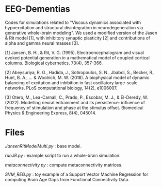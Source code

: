# EEG-Dementias

Codes for simulations related to "Viscous dynamics associated with hypoexcitation and structural disintegration in neurodegeneration via generative whole-brain modeling".
We used a modified version of the Jasen & Rit model [1], with inhibitory synaptic plasticity [2] and contributions of alpha and gamma neural masses [3].

[1] Jansen, B. H., & Rit, V. G. (1995). Electroencephalogram and visual evoked
 potential generation in a mathematical model of coupled cortical columns. 
 Biological cybernetics, 73(4), 357-366.

[2] Abeysuriya, R. G., Hadida, J., Sotiropoulos, S. N., Jbabdi, S.,
Becker, R., Hunt, B. A., ... & Woolrich, M. W. (2018). A biophysical 
model of dynamic balancing of excitation and inhibition in fast 
oscillatory large-scale networks. PLoS computational biology, 14(2), 
e1006007.

[3] Otero, M., Lea-Carnall, C., Prado, P., Escobar, M. J., & El-Deredy, W. 
(2022). Modelling neural entrainment and its persistence: influence of 
frequency of stimulation and phase at the stimulus offset. Biomedical 
Physics & Engineering Express, 8(4), 045014. 

# Files

*JansenRitModelMulti.py* : base model.

*runJR.py* : example script to run a whole-brain simulation.

*metaconnectivity.py* : compute metaconnectivity matrices.

*SVM_REG.py* : toy example of a Support Vector Machine Regression for computing Brain Age Gaps from Functional Connectivity Data.
